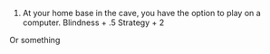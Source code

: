 1. At your home base in the cave, you have the option to play on a computer.
Blindness + .5
Strategy + 2

Or something
